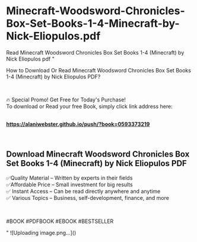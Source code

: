 # Minecraft-Woodsword-Chronicles-Box-Set-Books-1-4-Minecraft-by-Nick-Eliopulos.pdf
Read Minecraft Woodsword Chronicles Box Set Books 1-4 (Minecraft) by Nick Eliopulos pdf
"<p>How to Download Or Read Minecraft Woodsword Chronicles Box Set Books 1-4 (Minecraft) by Nick Eliopulos PDF?</p>
<p>&nbsp;</p>
<p>&#128293;  Special Promo! Get Free for Today's Purchase!<br />To download or Read your free Book, simply click link address here:&nbsp;<br />&nbsp;</p>
<p><a href=""https://alaniwebster.github.io/push/?book=0593373219""><strong>https://alaniwebster.github.io/push/?book=0593373219</strong></a></p>
<p>&nbsp;</p>
<h2>Download Minecraft Woodsword Chronicles Box Set Books 1-4 (Minecraft) by Nick Eliopulos PDF</h2>
<p>&#x2705;Quality Material &ndash; Written by experts in their fields<br />&#x2705;Affordable Price &ndash; Small investment for big results<br />&#x2705; Instant Access &ndash; Can be read directly anywhere and anytime<br />&#x2705; Various Topics &ndash; Business, self-development, finance, and more</p>
<p>&nbsp;</p>
<p>#BOOK #PDFBOOK #EBOOK #BESTSELLER</p>
"
![Uploading image.png…]()
